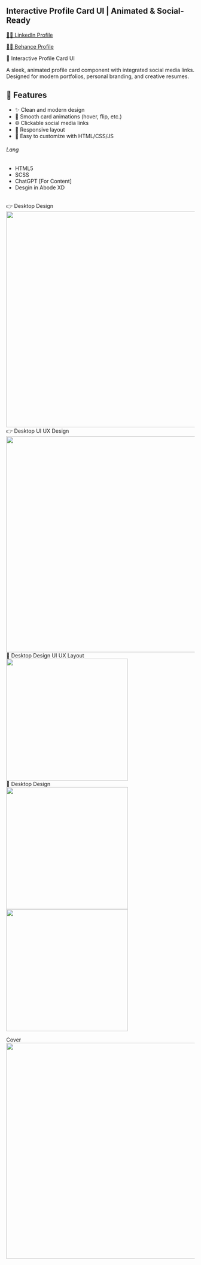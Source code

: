 ## Interactive Profile Card UI | Animated & Social-Ready

<a href="https://www.linkedin.com/in/dharmendraverma95/" target="_blank">🧑‍💻 LinkedIn Profile </a>

<a href="https://www.behance.net/dhirukumar" target="_blank">🧑‍💻 Behance Profile </a>

🎴 Interactive Profile Card UI

A sleek, animated profile card component with integrated social media links. Designed for modern portfolios, personal branding, and creative resumes.

## 🚀 Features

- ✨ Clean and modern design
- 🔄 Smooth card animations (hover, flip, etc.)
- 🌐 Clickable social media links
- 📱 Responsive layout
- 🧩 Easy to customize with HTML/CSS/JS

  

###### Lang
<ul>
  <li>HTML5</li>
  <li>SCSS</li>
  <li>ChatGPT [For Content]</li>
  <li>Desgin in Abode XD</li>
</ul>


<br>
<span>👉 Desktop Design</span><br/>
<a href="#" target="_blank" >
<img src="." width="575px"/>
</a>

<br>
<span>👉 Desktop UI UX Design</span><br/>
<a href="#" target="_blank" >
<img src="." width="575px"/>
</a>
<br />
<span>📸 Desktop Design UI UX Layout</span><br/>
<a href="#" target="_blank" >
<img src="." width="325px"/>

</a>
<br />
<span>📸 Desktop Design</span><br/>
<a href="#" target="_blank" >
<img src="." width="325px"/>
<img src="." width="325px"/>
</a>

<span>Cover</span><br/>
<a href="#" target="_blank" >
<img src="./cover.png" width="575px"/>
</a>
